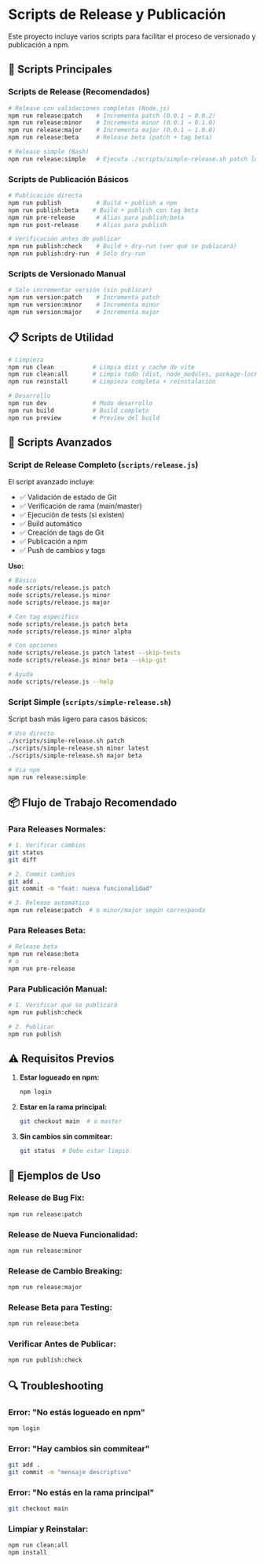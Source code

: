 # Scripts de Release y Publicación

Este proyecto incluye varios scripts para facilitar el proceso de versionado y publicación a npm.

## 🚀 Scripts Principales

### Scripts de Release (Recomendados)

```bash
# Release con validaciones completas (Node.js)
npm run release:patch    # Incrementa patch (0.0.1 → 0.0.2)
npm run release:minor    # Incrementa minor (0.0.1 → 0.1.0)
npm run release:major    # Incrementa major (0.0.1 → 1.0.0)
npm run release:beta     # Release beta (patch + tag beta)

# Release simple (Bash)
npm run release:simple   # Ejecuta ./scripts/simple-release.sh patch latest
```

### Scripts de Publicación Básicos

```bash
# Publicación directa
npm run publish          # Build + publish a npm
npm run publish:beta    # Build + publish con tag beta
npm run pre-release      # Alias para publish:beta
npm run post-release     # Alias para publish

# Verificación antes de publicar
npm run publish:check    # Build + dry-run (ver qué se publicará)
npm run publish:dry-run  # Solo dry-run
```

### Scripts de Versionado Manual

```bash
# Solo incrementar versión (sin publicar)
npm run version:patch    # Incrementa patch
npm run version:minor    # Incrementa minor  
npm run version:major    # Incrementa major
```

## 📋 Scripts de Utilidad

```bash
# Limpieza
npm run clean           # Limpia dist y cache de vite
npm run clean:all       # Limpia todo (dist, node_modules, package-lock.json)
npm run reinstall       # Limpieza completa + reinstalación

# Desarrollo
npm run dev             # Modo desarrollo
npm run build           # Build completo
npm run preview         # Preview del build
```

## 🔧 Scripts Avanzados

### Script de Release Completo (`scripts/release.js`)

El script avanzado incluye:
- ✅ Validación de estado de Git
- ✅ Verificación de rama (main/master)
- ✅ Ejecución de tests (si existen)
- ✅ Build automático
- ✅ Creación de tags de Git
- ✅ Publicación a npm
- ✅ Push de cambios y tags

**Uso:**
```bash
# Básico
node scripts/release.js patch
node scripts/release.js minor
node scripts/release.js major

# Con tag específico
node scripts/release.js patch beta
node scripts/release.js minor alpha

# Con opciones
node scripts/release.js patch latest --skip-tests
node scripts/release.js minor beta --skip-git

# Ayuda
node scripts/release.js --help
```

### Script Simple (`scripts/simple-release.sh`)

Script bash más ligero para casos básicos:

```bash
# Uso directo
./scripts/simple-release.sh patch
./scripts/simple-release.sh minor latest
./scripts/simple-release.sh major beta

# Via npm
npm run release:simple
```

## 📦 Flujo de Trabajo Recomendado

### Para Releases Normales:
```bash
# 1. Verificar cambios
git status
git diff

# 2. Commit cambios
git add .
git commit -m "feat: nueva funcionalidad"

# 3. Release automático
npm run release:patch  # o minor/major según corresponda
```

### Para Releases Beta:
```bash
# Release beta
npm run release:beta
# o
npm run pre-release
```

### Para Publicación Manual:
```bash
# 1. Verificar qué se publicará
npm run publish:check

# 2. Publicar
npm run publish
```

## ⚠️ Requisitos Previos

1. **Estar logueado en npm:**
   ```bash
   npm login
   ```

2. **Estar en la rama principal:**
   ```bash
   git checkout main  # o master
   ```

3. **Sin cambios sin commitear:**
   ```bash
   git status  # Debe estar limpio
   ```

## 🎯 Ejemplos de Uso

### Release de Bug Fix:
```bash
npm run release:patch
```

### Release de Nueva Funcionalidad:
```bash
npm run release:minor
```

### Release de Cambio Breaking:
```bash
npm run release:major
```

### Release Beta para Testing:
```bash
npm run release:beta
```

### Verificar Antes de Publicar:
```bash
npm run publish:check
```

## 🔍 Troubleshooting

### Error: "No estás logueado en npm"
```bash
npm login
```

### Error: "Hay cambios sin commitear"
```bash
git add .
git commit -m "mensaje descriptivo"
```

### Error: "No estás en la rama principal"
```bash
git checkout main
```

### Limpiar y Reinstalar:
```bash
npm run clean:all
npm install
```
